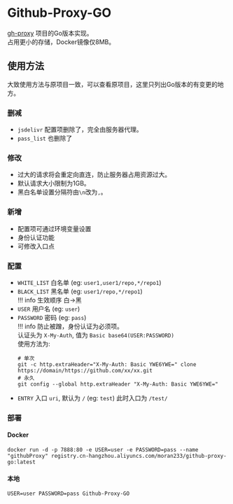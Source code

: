 # Github-Proxy-GO

[gh-proxy](https://github.com/hunshcn/gh-proxy) 项目的Go版本实现。  
占用更小的存储，Docker镜像仅8MB。

## 使用方法
大致使用方法与原项目一致，可以查看原项目，这里只列出Go版本的有变更的地方。  
### 删减
+ `jsdelivr` 配置项删除了，完全由服务器代理。
+ `pass_list` 也删除了
### 修改
+ 过大的请求将会重定向直连，防止服务器占用资源过大。
+ 默认请求大小限制为1GB。
+ 黑白名单设置分隔符由`\n`改为`,`。
### 新增
+ 配置项可通过环境变量设置
+ 身份认证功能
+ 可修改入口点
### 配置
+ `WHITE_LIST` 白名单 (eg: `user1,user1/repo,*/repo1`)
+ `BLACK_LIST` 黑名单 (eg: `user1/repo,*/repo1`)  
!!! info
    生效顺序 白->黑
+ `USER` 用户名 (eg: `user`)
+ `PASSWORD` 密码 (eg: `pass`)  
!!! info
    防止被蹭，身份认证为必须项。  
    认证头为 `X-My-Auth`, 值为 `Basic base64(USER:PASSWORD)`  
    使用方法为:  
    ```shell
    # 单次
    git -c http.extraHeader="X-My-Auth: Basic YWE6YWE=" clone https://domain/https://github.com/xx/xx.git
    # 永久
    git config --global http.extraHeader "X-My-Auth: Basic YWE6YWE="
    ```
+ `ENTRY` 入口 `uri`, 默认为 `/` (eg: `test`) 此时入口为 `/test/`
### 部署
#### Docker
```shell
docker run -d -p 7888:80 -e USER=user -e PASSWORD=pass --name "githubProxy" registry.cn-hangzhou.aliyuncs.com/moran233/github-proxy-go:latest
```
#### 本地
```shell
USER=user PASSWORD=pass Github-Proxy-GO
```